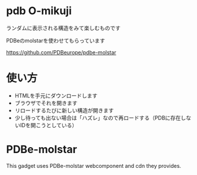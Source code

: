 # pdb O-mikuji
ランダムに表示される構造をみて楽しむものです

PDBeのmolstarを使わせてもらっています

https://github.com/PDBeurope/pdbe-molstar


# 使い方
* HTMLを手元にダウンロードします
* ブラウザでそれを開きます
* リロードするたびに新しい構造が開きます
* 少し待っても出ない場合は「ハズレ」なので再ロードする（PDBに存在しないIDを開こうとしている）

# PDBe-molstar
This gadget uses PDBe-molstar webcomponent and cdn they provides.
